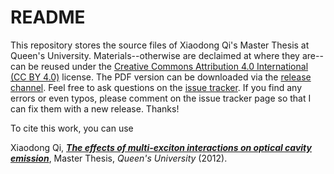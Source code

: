 README
======
This repository stores the source files of Xiaodong Qi's Master Thesis at Queen's University.
Materials--otherwise are declaimed at where they are--can be reused under the [Creative Commons Attribution 4.0 International (CC BY 4.0)](https://creativecommons.org/licenses/by/4.0/) license.
The PDF version can be downloaded via the [release channel](https://github.com/i2000s/Thesis_Queens/releases).
Feel free to ask questions on the [issue tracker](https://github.com/i2000s/Thesis_Queens/issues).
If you find any errors or even typos, please comment on the issue tracker page so that I can fix them with a new release. Thanks!

To cite this work, you can use

Xiaodong Qi, [***The effects of multi-exciton interactions on optical cavity emission***](https://github.com/i2000s/Thesis_Queens), Master Thesis, *Queen's University* (2012).
